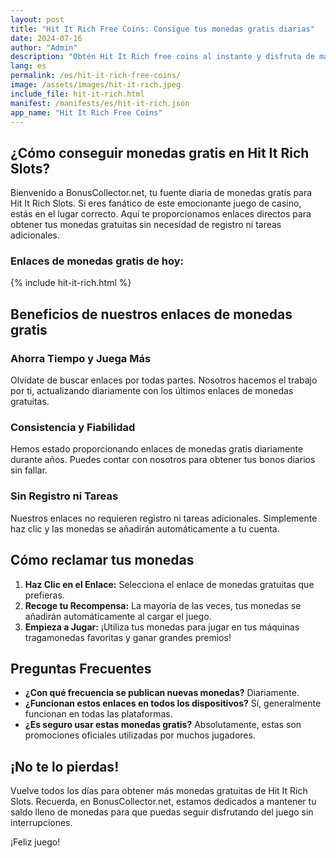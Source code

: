 ```yaml
---
layout: post
title: "Hit It Rich Free Coins: Consigue tus monedas gratis diarias"
date: 2024-07-16
author: "Admin"
description: "Obtén Hit It Rich free coins al instante y disfruta de más rondas. Aumenta tus fichas y gana grandes premios en este emocionante juego de casino online."
lang: es
permalink: /es/hit-it-rich-free-coins/
image: /assets/images/hit-it-rich.jpeg
include_file: hit-it-rich.html
manifest: /manifests/es/hit-it-rich.json
app_name: "Hit It Rich Free Coins"
---
```


## ¿Cómo conseguir monedas gratis en Hit It Rich Slots?

Bienvenido a BonusCollector.net, tu fuente diaria de monedas gratis para Hit It Rich Slots. Si eres fanático de este emocionante juego de casino, estás en el lugar correcto. Aquí te proporcionamos enlaces directos para obtener tus monedas gratuitas sin necesidad de registro ni tareas adicionales.

### Enlaces de monedas gratis de hoy:

{% include hit-it-rich.html %}

## Beneficios de nuestros enlaces de monedas gratis

### Ahorra Tiempo y Juega Más
Olvídate de buscar enlaces por todas partes. Nosotros hacemos el trabajo por ti, actualizando diariamente con los últimos enlaces de monedas gratuitas.

### Consistencia y Fiabilidad
Hemos estado proporcionando enlaces de monedas gratis diariamente durante años. Puedes contar con nosotros para obtener tus bonos diarios sin fallar.

### Sin Registro ni Tareas
Nuestros enlaces no requieren registro ni tareas adicionales. Simplemente haz clic y las monedas se añadirán automáticamente a tu cuenta.

## Cómo reclamar tus monedas

1. **Haz Clic en el Enlace:** Selecciona el enlace de monedas gratuitas que prefieras.
2. **Recoge tu Recompensa:** La mayoría de las veces, tus monedas se añadirán automáticamente al cargar el juego.
3. **Empieza a Jugar:** ¡Utiliza tus monedas para jugar en tus máquinas tragamonedas favoritas y ganar grandes premios!

## Preguntas Frecuentes

- **¿Con qué frecuencia se publican nuevas monedas?** Diariamente.
- **¿Funcionan estos enlaces en todos los dispositivos?** Sí, generalmente funcionan en todas las plataformas.
- **¿Es seguro usar estas monedas gratis?** Absolutamente, estas son promociones oficiales utilizadas por muchos jugadores.

## ¡No te lo pierdas!

Vuelve todos los días para obtener más monedas gratuitas de Hit It Rich Slots. Recuerda, en BonusCollector.net, estamos dedicados a mantener tu saldo lleno de monedas para que puedas seguir disfrutando del juego sin interrupciones.

¡Feliz juego!